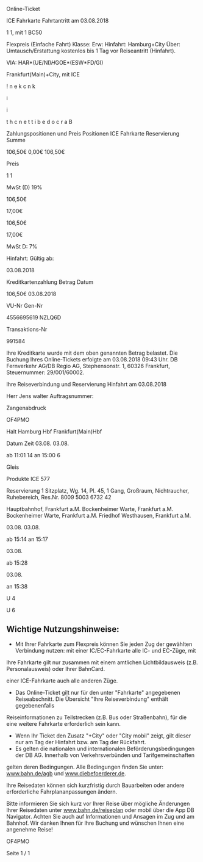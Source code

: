 Online-Ticket

ICE Fahrkarte
Fahrtantritt am 03.08.2018

1
1, mit 1 BC50

Flexpreis (Einfache Fahrt)
Klasse:
Erw:
Hinfahrt: Hamburg+City
Über:
Umtausch/Erstattung kostenlos bis 1 Tag vor Reiseantritt (Hinfahrt).

VIA: HAR*(UE/NI)*H*GOE*(ESW*FD/GI)

 Frankfurt(Main)+City, mit ICE

!
n
e
k
c
n
k

i

i

t
h
c
n
e
t
t
i
b
e
d
o
c
r
a
B

Zahlungspositionen und Preis
Positionen
ICE Fahrkarte
Reservierung
Summe

106,50€
0,00€
106,50€

Preis

1
1

MwSt (D) 19%

106,50€

17,00€

106,50€

17,00€

MwSt D: 7%

Hinfahrt:
Gültig ab:

03.08.2018

Kreditkartenzahlung
Betrag
Datum

106,50€
03.08.2018

VU-Nr
Gen-Nr

4556695619
NZLQ6D

Transaktions-Nr

991584

Ihre Kreditkarte wurde mit dem oben genannten Betrag belastet. Die Buchung Ihres
Online-Tickets erfolgte am 03.08.2018 09:43 Uhr. DB Fernverkehr AG/DB Regio AG,
Stephensonstr. 1, 60326 Frankfurt, Steuernummer: 29/001/60002.

Ihre Reiseverbindung und Reservierung Hinfahrt am 03.08.2018

Herr  Jens walter
Auftragsnummer:

Zangenabdruck

OF4PMO

Halt
Hamburg Hbf
Frankfurt(Main)Hbf

Datum Zeit
03.08.
03.08.

ab 11:01 14
an 15:00 6

Gleis

Produkte
ICE 577

Reservierung
1 Sitzplatz, Wg. 14, Pl. 45, 1 Gang, Großraum,
Nichtraucher,
Ruhebereich, Res.Nr. 8009 5003 6732 42

Hauptbahnhof, Frankfurt a.M.
Bockenheimer Warte, Frankfurt
a.M.
Bockenheimer Warte, Frankfurt
a.M.
Friedhof Westhausen, Frankfurt
a.M.

03.08.
03.08.

ab 15:14
an 15:17

03.08.

ab 15:28

03.08.

an 15:38

U 4

U 6

Wichtige Nutzungshinweise:
-
- Mit Ihrer Fahrkarte zum Flexpreis können Sie jeden Zug der gewählten Verbindung nutzen: mit einer IC/EC-Fahrkarte alle IC- und EC-Züge, mit

Ihre Fahrkarte gilt nur zusammen mit einem amtlichen Lichtbildausweis (z.B. Personalausweis) oder Ihrer BahnCard.

einer ICE-Fahrkarte auch alle anderen Züge.

- Das Online-Ticket gilt nur für den unter "Fahrkarte" angegebenen Reiseabschnitt. Die Übersicht "Ihre Reiseverbindung" enthält gegebenenfalls

Reiseinformationen zu Teilstrecken (z.B. Bus oder Straßenbahn), für die eine weitere Fahrkarte erforderlich sein kann.
- Wenn Ihr Ticket den Zusatz "+City" oder "City mobil" zeigt, gilt dieser nur am Tag der Hinfahrt bzw. am Tag der Rückfahrt.
- Es gelten die nationalen und internationalen Beförderungsbedingungen der DB AG. Innerhalb von Verkehrsverbünden und Tarifgemeinschaften

gelten deren Bedingungen. Alle Bedingungen finden Sie unter: www.bahn.de/agb und www.diebefoerderer.de.

Ihre Reisedaten können sich kurzfristig durch Bauarbeiten oder andere erforderliche Fahrplananpassungen ändern.

Bitte informieren Sie sich kurz vor Ihrer Reise über mögliche Änderungen Ihrer Reisedaten unter www.bahn.de/reiseplan oder mobil über die
App DB Navigator. Achten Sie auch auf Informationen und Ansagen im Zug und am Bahnhof. Wir danken Ihnen für Ihre Buchung und wünschen
Ihnen eine angenehme Reise!

OF4PMO

Seite 1 / 1

